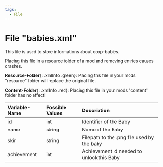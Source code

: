 ```yaml
---
tags:
  - File
---
```

# File "babies.xml"

This file is used to store informations about coop-babies.

Placing this file in a resource folder of a mod and removing entries causes crashes.

**Resource-Folder**{: .xmlInfo .green}: Placing this file in your mods "resource" folder will replace the original file.

**Content-Folder**{: .xmlInfo .red}: Placing this file in your mods "content" folder has no effect!

| Variable-Name | Possible Values | Description |
|:--|:--|:--|
|id|int|Identifier of the Baby|
|name|string|Name of the Baby|
|skin|string|Filepath to the .png file used by the baby|
|achievement|int|Achievement id needed to unlock this Baby|
